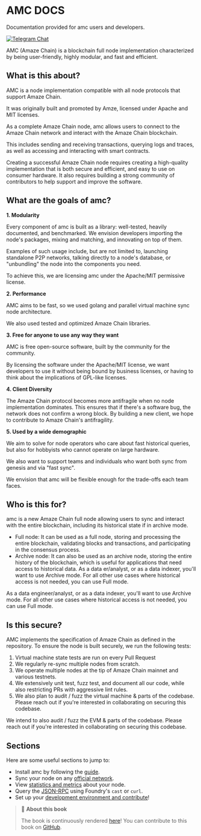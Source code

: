 # AMC DOCS
Documentation provided for amc users and developers.

[![Telegram Chat][tg-badge]][tg-url]

AMC (Amaze Chain) is a blockchain full node implementation characterized by being user-friendly, highly modular, and fast and efficient.


## What is this about?

AMC is a node implementation compatible with all node protocols that support Amaze Chain.

It was originally built and promoted by Amze, licensed under Apache and MIT licenses.

As a complete Amaze Chain node, amc allows users to connect to the Amaze Chain network and interact with the Amaze Chain blockchain.

This includes sending and receiving transactions, querying logs and traces, as well as accessing and interacting with smart contracts.

Creating a successful Amaze Chain node requires creating a high-quality implementation that is both secure and efficient, and easy to use on consumer hardware. It also requires building a strong community of contributors to help support and improve the software.

## What are the goals of amc?

**1. Modularity**

Every component of amc is built as a library: well-tested, heavily documented, and benchmarked. We envision developers importing the node's packages, mixing and matching, and innovating on top of them.

Examples of such usage include, but are not limited to, launching standalone P2P networks, talking directly to a node's database, or "unbundling" the node into the components you need.

To achieve this, we are licensing amc under the Apache/MIT permissive license.

**2. Performance**

AMC aims to be fast, so we used golang and parallel virtual machine sync node architecture.

We also used tested and optimized Amaze Chain libraries.

**3. Free for anyone to use any way they want**

AMC is free open-source software, built by the community for the community.

By licensing the software under the Apache/MIT license, we want developers to use it without being bound by business licenses, or having to think about the implications of GPL-like licenses.

**4. Client Diversity**

The Amaze Chain protocol becomes more antifragile when no node implementation dominates. This ensures that if there's a software bug, the network does not confirm a wrong block. By building a new client, we hope to contribute to Amaze Chain's antifragility.

**5. Used by a wide demographic**

We aim to solve for node operators who care about fast historical queries, but also for hobbyists who cannot operate on large hardware.

We also want to support teams and individuals who want both sync from genesis and via "fast sync".

We envision that amc will be flexible enough for the trade-offs each team faces.

## Who is this for?

amc is a new Amaze Chain full node allowing users to sync and interact with the entire blockchain, including its historical state if in archive mode.
- Full node: It can be used as a full node, storing and processing the entire blockchain, validating blocks and transactions, and participating in the consensus process.
- Archive node: It can also be used as an archive node, storing the entire history of the blockchain, which is useful for applications that need access to historical data. As a data er/analyst, or as a data indexer, you'll want to use Archive mode. For all other use cases where historical access is not needed, you can use Full mode. 

As a data engineer/analyst, or as a data indexer, you'll want to use Archive mode. For all other use cases where historical access is not needed, you can use Full mode.

## Is this secure?

AMC implements the specification of Amaze Chain as defined in the repository. To ensure the node is built securely, we run the following tests:

1. Virtual machine state tests are run on every Pull Request
1. We regularly re-sync multiple nodes from scratch.
1. We operate multiple nodes at the tip of Amaze Chain mainnet and various testnets.
1. We extensively unit test, fuzz test, and document all our code, while also restricting PRs with aggressive lint rules.
1. We also plan to audit / fuzz the virtual machine & parts of the codebase. Please reach out if you're interested in collaborating on securing this codebase.

We intend to also audit / fuzz the EVM & parts of the codebase. Please reach out if you're interested in collaborating on securing this codebase.

## Sections

Here are some useful sections to jump to:

- Install amc by following the [guide](./installation/installation.md).
- Sync your node on any [official network](./run/run-a-node.md).
- View [statistics and metrics](./run/observability.md) about your node.
- Query the [JSON-RPC](./jsonrpc/intro.md) using Foundry's `cast` or `curl`.
- Set up your [development environment and contribute](./developers/contribute.md)!

> 📖 **About this book**
>
> The book is continuously rendered [here](https://github.com/WeAreAmaze/amc/docs)!
> You can contribute to this book on [GitHub][gh-book].

[tg-badge]: https://img.shields.io/endpoint?color=neon&logo=telegram&label=chat&url=https%3A%2F%2Ftg.sumanjay.workers.dev%2Fparadigm%5Freth
[tg-url]: https://t.me/amazechaint
[gh-book]: https://github.com/WeAreAmaze/amc/docs
